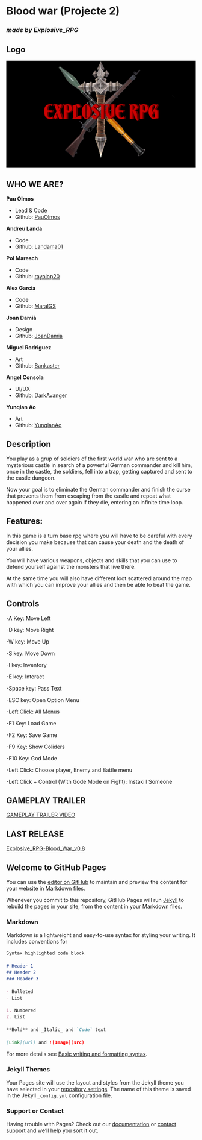 # Blood war (Projecte 2)
### _made by Explosive_RPG_ 

## Logo
![Image](https://github.com/rayolop20/Projecte-2/blob/main/Docs/Wiki_Files/logo_projecte_2.png?raw=true)

## WHO WE ARE?
**Pau Olmos**
* Lead & Code
* Github: [PauOlmos](https://github.com/PauOlmos)

**Andreu Landa**
* Code
* Github: [Landama01](https://github.com/Landama01)

**Pol Maresch**
* Code
* Github: [rayolop20](https://github.com/rayolop20)

**Alex Garcia**
* Code
* Github: [MaralGS](https://github.com/MaralGS)

**Joan Damià**
* Design
* Github: [JoanDamia](https://github.com/JoanDamia)

**Miguel Rodriguez**
* Art
* Github: [Bankaster](https://github.com/Bankaster)

**Angel Consola**
* UI/UX
* Github: [DarkAvanger](https://github.com/DarkAvanger)

**Yunqian Ao**
* Art
* Github: [YunqianAo](https://github.com/YunqianAo)

## Description
You play as a grup of soldiers of the first world war who are sent to a mysterious castle in search of a powerful German commander and kill him, once in the castle, the soldiers, fell into a trap, getting captured and sent to the castle dungeon.

Now your goal is to eliminate the German commander and finish the curse that prevents them from escaping from the castle and repeat what happened over and over again if they die, entering an infinite time loop.

## Features:
In this game is a turn base rpg where you will have to be careful
with every decision you make because that can cause your death and
the death of your allies.

You will have various weapons, objects and skills that you can use 
to defend yourself against the monsters that live there.

At the same time you will also have different loot scattered 
around the map with which you can improve your allies and then be able to beat the game.

## Controls
-A Key: Move Left

-D key: Move Right

-W key: Move Up

-S key: Move Down

-I key: Inventory

-E key: Interact

-Space key: Pass Text

-ESC key: Open Option Menu

-Left Click: All Menus

-F1 Key: Load Game

-F2 Key: Save Game

-F9 Key: Show Coliders

-F10 Key: God Mode

-Left Click: Choose player, Enemy and Battle menu

-Left Click + Control (With Gode Mode on Fight): Instakill Someone

## GAMEPLAY TRAILER
[GAMEPLAY TRAILER VIDEO](https://youtu.be/9Fuw6SAkWlE)

## LAST RELEASE
[Explosive_RPG-Blood_War_v0.8](https://github.com/rayolop20/Projecte-2/releases/tag/v0.8)


## Welcome to GitHub Pages

You can use the [editor on GitHub](https://github.com/rayolop20/Projecte-2/edit/main/docs/index.md) to maintain and preview the content for your website in Markdown files.

Whenever you commit to this repository, GitHub Pages will run [Jekyll](https://jekyllrb.com/) to rebuild the pages in your site, from the content in your Markdown files.

### Markdown

Markdown is a lightweight and easy-to-use syntax for styling your writing. It includes conventions for

```markdown
Syntax highlighted code block

# Header 1
## Header 2
### Header 3

- Bulleted
- List

1. Numbered
2. List

**Bold** and _Italic_ and `Code` text

[Link](url) and ![Image](src)
```

For more details see [Basic writing and formatting syntax](https://docs.github.com/en/github/writing-on-github/getting-started-with-writing-and-formatting-on-github/basic-writing-and-formatting-syntax).

### Jekyll Themes

Your Pages site will use the layout and styles from the Jekyll theme you have selected in your [repository settings](https://github.com/rayolop20/Projecte-2/settings/pages). The name of this theme is saved in the Jekyll `_config.yml` configuration file.

### Support or Contact

Having trouble with Pages? Check out our [documentation](https://docs.github.com/categories/github-pages-basics/) or [contact support](https://support.github.com/contact) and we’ll help you sort it out.
